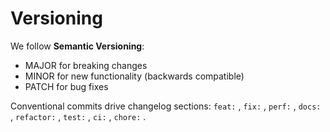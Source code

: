 # Versioning

We follow **Semantic Versioning**:

- MAJOR for breaking changes
- MINOR for new functionality (backwards compatible)
- PATCH for bug fixes

Conventional commits drive changelog sections: `feat:` , `fix:` , `perf:` , `docs:` , `refactor:` , `test:` , `ci:` , `chore:` .
